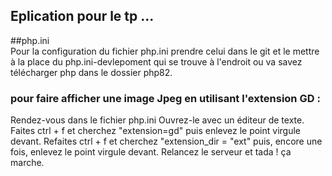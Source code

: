 ## Eplication pour le tp ...

##php.ini
<br>
Pour la configuration du fichier php.ini prendre celui dans le git et le mettre à la place du php.ini-devlepoment
qui se trouve à l'endroit ou va savez télécharger php dans le dossier php82.

### pour faire afficher une image Jpeg en utilisant l'extension GD :
Rendez-vous dans le fichier php.ini
Ouvrez-le avec un éditeur de texte.
Faites ctrl + f et cherchez "extension=gd" puis enlevez le point virgule devant.
Refaites ctrl + f et cherchez "extension_dir = "ext" puis, encore une fois, enlevez le point virgule devant.
Relancez le serveur et tada ! ça marche.
